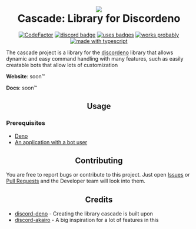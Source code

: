 <h1 align = "center">
	<img src="https://cdn.discordapp.com/attachments/807406629070700584/807601297590059038/imageedit_1_3499097741.png">
	<br>
	Cascade: Library for Discordeno
</h1>

<div align="center">

[![CodeFactor](https://img.shields.io/codefactor/grade/github/TymanWasTaken/cascade?style=for-the-badge)](https://www.codefactor.io/repository/github/tymanwastaken/cascade)
[![discord badge](https://img.shields.io/badge/Join%20the-Discord-blue?style=for-the-badge)](https://discord.gg/Dsue9NYRZs)
[![uses badges](https://img.shields.io/badge/Uses-Badges-yellow?style=for-the-badge)](https://shields.io)
[![works probably](https://img.shields.io/badge/Works-Probably-green?style=for-the-badge)](https://shields.io)
[![made with typescript](https://img.shields.io/badge/Made%20With-Typescript-orange?style=for-the-badge)](https://www.typescriptlang.org/)
</div>

The cascade project is a library for the [discordeno](https://github.com/discordeno/discordeno) library that allows dynamic and easy command handling with many features, such as easily creatable bots that allow lots of customization

**Website**: soon™

**Docs**: soon™

<h2 align="center">Usage</h2>

<h3>Prerequisites</h3>

- <a href="https://deno.land/">Deno</a>
- <a href="https://discord.com/developers/applications">An application with a bot user</a>

<h2 align="center">Contributing</h2>

You are free to report bugs or contribute to this project. Just open <a href="https://github.com/TymanWasTaken/cascade/issues">Issues</a> or <a href="https://github.com/TymanWasTaken/cascade/pulls">Pull Requests</a> and the Developer team will look into them.

<h2 align="center">Credits</h2>

- <a href="https://github.com/discordeno/discordeno">discord-deno</a> - Creating the library cascade is built upon
- <a href="https://discord-akairo.github.io/">discord-akairo</a> - A big inspiration for a lot of features in this


